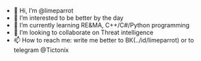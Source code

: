 - 👋 Hi, I’m @limeparrot
- 👀 I’m interested to be better by the day
- 🌱 I’m currently learning RE&MA, C++/C#/Python programming
- 💞️ I’m looking to collaborate on Threat intelligence
- 📫 How to reach me: write me better to ВК(../id/limeparrot) or to telegram @Tictonix

<!---
limeparrot/limeparrot is a ✨ special ✨ repository because its `README.md` (this file) appears on your GitHub profile.
You can click the Preview link to take a look at your changes.
--->
